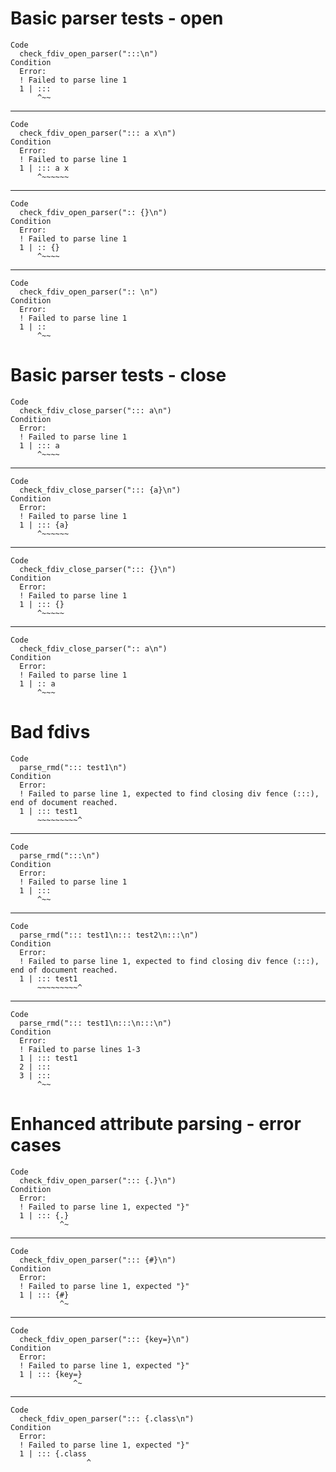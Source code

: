 # Basic parser tests - open

    Code
      check_fdiv_open_parser(":::\n")
    Condition
      Error:
      ! Failed to parse line 1
      1 | :::
          ^~~

---

    Code
      check_fdiv_open_parser("::: a x\n")
    Condition
      Error:
      ! Failed to parse line 1
      1 | ::: a x
          ^~~~~~~

---

    Code
      check_fdiv_open_parser(":: {}\n")
    Condition
      Error:
      ! Failed to parse line 1
      1 | :: {}
          ^~~~~

---

    Code
      check_fdiv_open_parser(":: \n")
    Condition
      Error:
      ! Failed to parse line 1
      1 | :: 
          ^~~

# Basic parser tests - close

    Code
      check_fdiv_close_parser("::: a\n")
    Condition
      Error:
      ! Failed to parse line 1
      1 | ::: a
          ^~~~~

---

    Code
      check_fdiv_close_parser("::: {a}\n")
    Condition
      Error:
      ! Failed to parse line 1
      1 | ::: {a}
          ^~~~~~~

---

    Code
      check_fdiv_close_parser("::: {}\n")
    Condition
      Error:
      ! Failed to parse line 1
      1 | ::: {}
          ^~~~~~

---

    Code
      check_fdiv_close_parser(":: a\n")
    Condition
      Error:
      ! Failed to parse line 1
      1 | :: a
          ^~~~

# Bad fdivs

    Code
      parse_rmd("::: test1\n")
    Condition
      Error:
      ! Failed to parse line 1, expected to find closing div fence (:::), end of document reached.
      1 | ::: test1
          ~~~~~~~~~^

---

    Code
      parse_rmd(":::\n")
    Condition
      Error:
      ! Failed to parse line 1
      1 | :::
          ^~~

---

    Code
      parse_rmd("::: test1\n::: test2\n:::\n")
    Condition
      Error:
      ! Failed to parse line 1, expected to find closing div fence (:::), end of document reached.
      1 | ::: test1
          ~~~~~~~~~^

---

    Code
      parse_rmd("::: test1\n:::\n:::\n")
    Condition
      Error:
      ! Failed to parse lines 1-3
      1 | ::: test1
      2 | :::
      3 | :::
          ^~~

# Enhanced attribute parsing - error cases

    Code
      check_fdiv_open_parser("::: {.}\n")
    Condition
      Error:
      ! Failed to parse line 1, expected "}"
      1 | ::: {.}
               ^~

---

    Code
      check_fdiv_open_parser("::: {#}\n")
    Condition
      Error:
      ! Failed to parse line 1, expected "}"
      1 | ::: {#}
               ^~

---

    Code
      check_fdiv_open_parser("::: {key=}\n")
    Condition
      Error:
      ! Failed to parse line 1, expected "}"
      1 | ::: {key=}
                  ^~

---

    Code
      check_fdiv_open_parser("::: {.class\n")
    Condition
      Error:
      ! Failed to parse line 1, expected "}"
      1 | ::: {.class
                     ^

